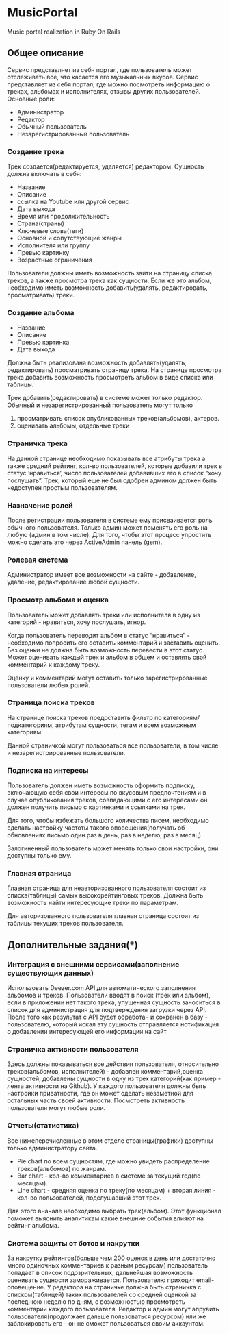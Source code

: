 # MusicPortal

Music portal realization in Ruby On Rails

## Общее описание

Сервис представляет из себя портал, где пользователь может отслеживать все, что касается его музыкальных вкусов.
Сервис представляет из себя портал, где можно посмотреть информацию о треках, альбомах и исполнителях, отзывы других пользователей.
Основные роли: 
+ Администратор
+ Редактор
+ Обычный пользователь
+ Незарегистрированный пользователь

### Создание трека

Трек создается(редактируется, удаляется) редактором.
Сущность должна включать в себя:
+ Название
+ Описание
+ ссылка на Youtube или другой сервис
+ Дата выхода
+ Время или продолжительность
+ Страна(страны)
+ Ключевые слова(теги)
+ Основной и сопутствующие жанры
+ Исполнителя или группу
+ Превью картинку
+ Возрастные ограничения
 
Пользователи должны иметь возможность зайти на страницу списка треков, а также просмотра трека как сущности. 
Если же это альбом, необходимо иметь возможность добавить(удалять, редактировать, просматривать)  треки. 

### Создание альбома

+ Название
+ Описание
+ Превью картинка
+ Дата выхода

Должна быть реализована возможность добавлять(удалять, редактировать) просматривать страницу трека. На странице просмотра трека добавить возможность просмотреть альбом в виде списка или таблицы. 

Трек добавить(редактировать) в системе может только редактор. Обычный и незарегистрированный пользователь могут только 
1) просматривать список опубликованных треков(альбомов), актеров.
2) оценивать альбомы, отдельные треки


### Страничка трека

На данной странице необходимо показывать все атрибуты трека  а также средний рейтинг, кол-во пользователей, которые добавили трек в статус ‘нравиться’, число пользователей добавивших его в список  “хочу послушать”. Трек, который еще не был одобрен админом должен быть недоступен простым пользователям. 

### Назначение ролей

После регистрации пользователя в системе ему присваивается роль обычного
пользователя. Только админ может поменять его роль на любую (админ в том числе). 
Для того, чтобы этот процесс упростить можно сделать это через ActiveAdmin
панель (gem).

### Ролевая система

Администратор имеет все возможности на сайте - добавление, удаление, редактирование любой сущности. 
	
### Просмотр альбома и оценка

Пользователь может добавлять треки или исполнителя в одну из категорий - нравиться, хочу послушать, игнор.

Когда пользователь переводит альбом в статус “нравиться” - необходимо попросить его оставить комментарий и заставить оценить. Без оценки не должна быть возможность перевести в этот статус.  
Может оценивать каждый трек и альбом в общем и оставлять свой комментарий к каждому треку.

Оценку и комментарий могут оставить только зарегистрированные пользователи любых ролей. 

### Страница поиска треков

На странице поиска треков предоставить фильтр по категориям/подкатегориям, атрибутам сущности, тегам и всем возможным категориям.

Данной страничкой могут пользоваться все пользователи, в том числе и незарегистрированные пользователи. 

### Подписка на интересы

Пользователь должен иметь возможность оформить подписку, включающую себя свои интересы по вкусовым предпочтениям и в случае опубликования треков, совпадающими с его интересами он должен получить письмо с картинками и ссылками на трек. 

Для того, чтобы избежать большого количества писем, необходимо сделать настройку частоты такого оповещения(получать об обновлениях письмо один раз в день, раз в неделю, раз в месяц)

Залогиненный пользователь может менять только свои настройки, они доступны только ему.

### Главная страница

Главная страница для неавторизованного пользователя состоит из списка(таблицы) самых высокорейтинговых треков. Должна быть возможность найти интересующие треки по параметрам. 

Для авторизованного пользователя главная страница состоит из таблицы текущих треков пользователя. 

## Дополнительные задания(*)


### Интеграция с внешними сервисами(заполнение существующих данных)

Использовать Deezer.com  API для автоматического заполнения альбомов и треков. Пользователи вводят в поиск (трек или альбом), если в приложении нет такого трека, упущенная сущность заноситься в список для администрация для подтверждения загрузки через API. После того как результат с API будет обработан и сохранен в базу - пользователю, который искал эту сущность отправляется нотификация о добавлении интересующей его информации на сайт


### Страничка активности пользователя

Здесь должны показываться  все действия пользователя, относительно треков(альбомов, исполнителей) - добавлен комментарий,оценка сущностей, добавлены сущности в одну из трех категорий(как пример - лента активности на Github). 
У каждого пользователя должны быть настройки приватности, где он может сделать незаметной для остальных часть своей активности.
Посмотреть активность пользователя могут любые роли.


### Отчеты(статистика)

Все нижеперечисленные в этом отделе страницы(графики) доступны только администратору сайта. 
- Pie chart  по всем сущностям, где можно увидеть распределение треков(альбомов) по жанрам. 
- Bar chart - кол-во комментариев в системе за текущий год(по месяцам).
- Line chart - средняя оценка по треку(по месяцам) + вторая линия - кол-во пользователей, подслушавший этот трек. 

Для этого вначале необходимо выбрать трек(альбом). Этот функционал поможет выяснить аналитикам какие внешние события влияют на рейтинг альбома. 


### Система защиты от ботов и накрутки

За накрутку рейтингов(больше чем 200 оценок в день или достаточно много одиночных комментариев к разным ресурсам) пользователь попадает в список подозрительных, дальнейшая возможность оценивать сущности замораживается. Пользователю приходит email-оповещение. У редактора на страничке должна быть страничка с списком(таблицей) таких пользователей со средней оценкой за последнюю неделю по дням, с возможностью просмотреть комментарии каждого пользователя. 
Редактор и админ могут апрувить пользователя(продолжает дальше пользоваться ресурсом) или же заблокировать его - он не сможет пользоваться своим аккаунтом. 
